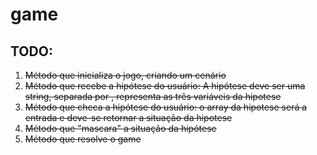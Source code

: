 # game

## TODO:
1. ~~Método que inicializa o jogo, criando um cenário~~
2. ~~Método que recebe a hipótese do usuário: A hipótese deve ser uma string, separada por , representa as três variáveis da hipotese~~
3. ~~Método que checa a hipótese do usuário: o array da hipotese será a entrada e deve-se retornar a situação da hipotese~~
4. ~~Método que "mascara" a situação da hipótese~~ 
5. ~~Método que resolve o game~~